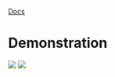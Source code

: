 [Docs](https://synthranger.github.io/SimpleFlare/)
<!--moonwave-hide-before-this-line-->
# Demonstration
![](assets/Demo.gif)
![](../static/Demo.gif)